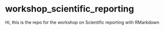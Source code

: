 # workshop_scientific_reporting
Hi, this is the repo for the workshop on Scientific reporting with RMarkdown
